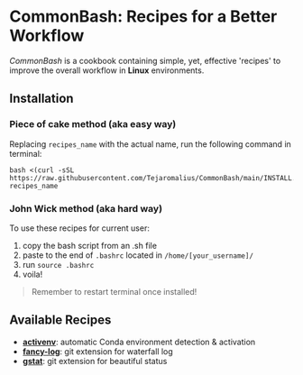 # CommonBash: Recipes for a Better Workflow
_CommonBash_ is a cookbook containing simple, yet, effective 'recipes' to improve the overall workflow in **Linux** environments.

## Installation
### Piece of cake method (aka easy way)
Replacing `recipes_name` with the actual name, run the following command in terminal:

    bash <(curl -sSL https://raw.githubusercontent.com/Tejaromalius/CommonBash/main/INSTALL.sh) recipes_name

### John Wick method (aka hard way)
To use these recipes for current user:
    
1. copy the bash script from an .sh file
2. paste to the end of `.bashrc` located in `/home/[your_username]/`
3. run `source .bashrc`
4. voila!

> Remember to restart terminal once installed!

## Available Recipes
- [**activenv**](scripts/activenv/activenv.sh): automatic Conda environment detection & activation
- [**fancy-log**](scripts/fancy-log/fancy-log.sh): git extension for waterfall log
- [**gstat**](scripts/gstat/gstat.sh): git extension for beautiful status
